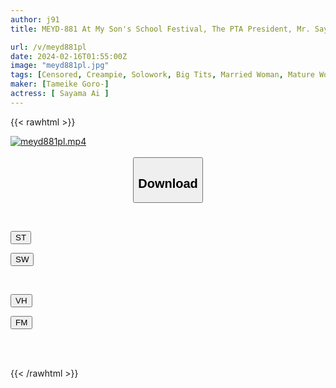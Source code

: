 ```yaml
---
author: j91
title: MEYD-881 At My Son's School Festival, The PTA President, Mr. Sayama, Gave Him An Extremely Naughty Sex Education! ! Sayama Love

url: /v/meyd881pl
date: 2024-02-16T01:55:00Z
image: "meyd881pl.jpg"
tags: [Censored, Creampie, Solowork, Big Tits, Married Woman, Mature Woman	]
maker: [Tameike Goro-]
actress: [ Sayama Ai ]
---
```



{{< rawhtml >}}

<div class="video" data-videoid="bGbDrozdk7sDR0">
    <a href="javascript:;">
        <img src="/v/meyd881pl/meyd881pl.jpg" width="WIDTH" height="HEIGHT" alt="meyd881pl.mp4" loading="lazy">
    </a>
</div>

<script type="text/javascript" src="https://j91.asia/asset/on-demand-st.js"></script>

<br>
  <link rel="stylesheet" href="https://j91.asia/asset/bs5.css">
  
  <center>
  <button class="btn btn-primary" type="button" data-bs-toggle="collapse" data-bs-target=".multi-collapse" aria-expanded="false" aria-controls="multiCollapseExample1 multiCollapseExample2"><h2>Download</h2></button></center>
</p>
<div class="row">
  <div class="col">
    <div class="collapse multi-collapse" id="multiCollapseExample1">
      <div class="card card-body">
	      	      <br>
<div class="buttons">  
<p><a href="https://streamtape.to/v/bGbDrozdk7sDR0" target="_blank"><button class="btn-hover color-3"><i class="fa fa-download"></i> ST</button></a></p>
<p><a href="https://cdnwish.com/4iq0ywd0x3lz" target="_blank"><button class="btn-hover color-2"><i class="fa fa-download"></i> SW</button></a></p></div>
    </div>
  </div>
</div>
  <div class="col">
    <div class="collapse multi-collapse" id="multiCollapseExample2">
      <div class="card card-body">
	      <br>
<div class="buttons">
<p><a href="javascript:;" target="_blank"><button class="btn-hover color-9"><i class="fa fa-download"></i> VH</button></a></p>
<p><a href="javascript:;"><button class="btn-hover color-8"><i class="fa fa-download"></i> FM</button></a></p></div>
<br><br>
      </div>
    </div>
  </div>
</div>

{{< /rawhtml >}}